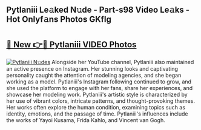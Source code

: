 ## Pytlaniii Le𝚊ked N𝚞de - Part-s98 Video Le𝚊ks - Hot Onlyf𝚊ns Photos GKflg

# <h2><a href="http://ac47425.deff.icu/?id=Pytlaniii">🔗 New 👉🔴 Pytlaniii VIDEO Photos</a></h2>

[![Pytlaniii N𝚞des](https://i.imgur.com/rIISA9y.gif)](http://ac47425.deff.icu/?id=Pytlaniii)
Alongside her YouTube channel, Pytlaniii also maintained an active presence on Instagram. Her stunning looks and captivating personality caught the attention of modeling agencies, and she began working as a model. Pytlaniii's Instagram following continued to grow, and she used the platform to engage with her fans, share her experiences, and showcase her modeling work. Pytlaniii's artistic style is characterized by her use of vibrant colors, intricate patterns, and thought-provoking themes. Her works often explore the human condition, examining topics such as identity, emotions, and the passage of time. Pytlaniii's influences include the works of Yayoi Kusama, Frida Kahlo, and Vincent van Gogh.
